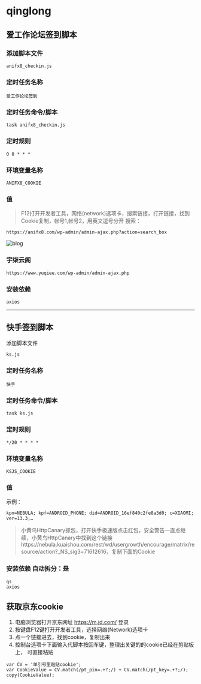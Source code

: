 # qinglong
## 爱工作论坛签到脚本
### 添加脚本文件
```
anifx8_checkin.js
```
### 定时任务名称
```
爱工作论坛签到
```
### 定时任务命令/脚本
```
task anifx8_checkin.js
```
### 定时规则
```
0 8 * * *
```
### 环境变量名称
```
ANIFX8_COOKIE
```
### 值
> F12打开开发者工具，网络(network)选项卡，搜索链接，打开链接，找到Cookie复制，帐号1,帐号2，用英文逗号分开
搜索：
```
https://anifx8.com/wp-admin/admin-ajax.php?action=search_box
```
![blog](https://png.zxlwq.dpdns.org/blog/c6ks.webp)

### 宇柒云阁

```
https://www.yuqiee.com/wp-admin/admin-ajax.php
```

### 安装依赖
```
axios
```
---

## 快手签到脚本
添加脚本文件
```
ks.js
```
### 定时任务名称
```
快手
```
### 定时任务命令/脚本
```
task ks.js
```
### 定时规则
```
*/20 * * * *
```
### 环境变量名称
```
KSJS_COOKIE
```
### 值 
示例：
```
kpn=NEBULA; kpf=ANDROID_PHONE; did=ANDROID_16ef840c2fe8a3d0; c=XIAOMI; ver=13.3;…
```
> 小黄鸟HttpCanary抓包，打开快手极速版点击红包，安全警告一直点继续，小黄鸟HttpCanary中找到这个链接https://nebula.kuaishou.com/rest/wd/usergrowth/encourage/matrix/resource/action?_NS_sig3=71612616，复制下面的Cookie

### 安装依赖 自动拆分：是
```
qs
axios
```
## 获取京东cookie
1. 电脑浏览器打开京东网址 https://m.jd.com/ 登录
2. 按键盘F12键打开开发者工具，选择网络(Network)选项卡
3. 点一个链接进去，找到cookie，复制出来
4. 控制台选项卡下面输入代脚本按回车键，整理出关键的的cookie已经在剪贴板上， 可直接粘贴
```
var CV = '单引号里粘贴cookie';
var CookieValue = CV.match(/pt_pin=.+?;/) + CV.match(/pt_key=.+?;/);
copy(CookieValue);
```
